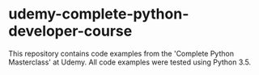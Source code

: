 # udemy-complete-python-developer-course

This repository contains code examples from the 'Complete Python Masterclass' at Udemy. All code examples were tested using Python 3.5.
